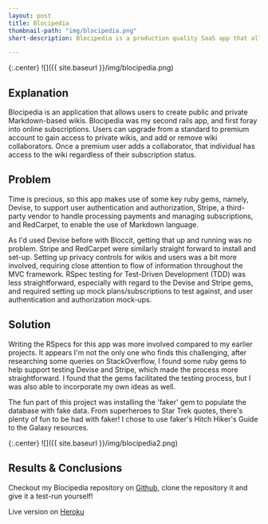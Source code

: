 ```yaml
---
layout: post
title: Blocipedia
thumbnail-path: "img/blocipedia.png"
short-description: Blocipedia is a production quality SaaS app that allows users to create their own wikis.

---
```


{:.center}
![]({{ site.baseurl }}/img/blocipedia.png)

## Explanation

Blocipedia is an application that allows users to create public and private Markdown-based wikis. Blocipedia was my second rails app, and first foray into online subscriptions. Users can upgrade from a standard to premium account to gain access to private wikis, and add or remove wiki collaborators. Once a premium user adds a collaborator, that individual has access to the wiki regardless of their subscription status.

## Problem
Time is precious, so this app makes use of some key ruby gems, namely, Devise, to support user authentication and authorization, Stripe, a third-party vendor to handle processing payments and managing subscriptions, and RedCarpet, to enable the use of Markdown language.

As I'd used Devise before with Bloccit, getting that up and running was no problem. Stripe and RedCarpet were similarly straight forward to install and set-up. Setting up privacy controls for wikis and users was a bit more involved, requiring close attention to flow of information throughout the MVC framework. RSpec testing for Test-Driven Development (TDD) was less straightforward, especially with regard to the Devise and Stripe gems, and required setting up mock plans/subscriptions to test against, and user authentication and authorization mock-ups.

## Solution
Writing the RSpecs for this app was more involved compared to my earlier projects. It appears I'm not the only one who finds this challenging, after researching some queries on StackOverflow, I found some ruby gems to help support testing Devise and Stripe, which made the process more straightforward. I found that the gems facilitated the testing process, but I was also able to incorporate my own ideas as well.

The fun part of this project was installing the 'faker' gem to populate the database with fake data. From superheroes to Star Trek quotes, there's plenty of fun to be had with faker! I chose to use faker's Hitch Hiker's Guide to the Galaxy resources.

{:.center}
![]({{ site.baseurl }}/img/blocipedia2.png)

## Results & Conclusions
Checkout my Blocipedia repository on [Github](https://github.com/cheneyshreve/blocipedia), clone the repository it and give it a test-run yourself!

Live version on [Heroku](https://immense-ocean-13499.herokuapp.com/)
